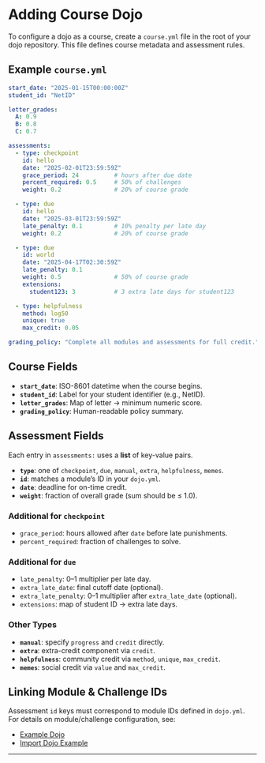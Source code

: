 # Adding Course Dojo

To configure a dojo as a course, create a `course.yml` file in the root of your dojo repository. This file defines course metadata and assessment rules.

## Example `course.yml`

```yaml
start_date: "2025-01-15T00:00:00Z"
student_id: "NetID"

letter_grades:
  A: 0.9
  B: 0.8
  C: 0.7

assessments:
  - type: checkpoint
    id: hello
    date: "2025-02-01T23:59:59Z"
    grace_period: 24          # hours after due date
    percent_required: 0.5     # 50% of challenges
    weight: 0.2               # 20% of course grade

  - type: due
    id: hello
    date: "2025-03-01T23:59:59Z"
    late_penalty: 0.1         # 10% penalty per late day
    weight: 0.2               # 20% of course grade

  - type: due
    id: world
    date: "2025-04-17T02:30:59Z"
    late_penalty: 0.1
    weight: 0.5               # 50% of course grade
    extensions:
      student123: 3           # 3 extra late days for student123

  - type: helpfulness
    method: log50
    unique: true
    max_credit: 0.05

grading_policy: "Complete all modules and assessments for full credit."
```

## Course Fields

- **`start_date`**: ISO-8601 datetime when the course begins.
- **`student_id`**: Label for your student identifier (e.g., NetID).
- **`letter_grades`**: Map of letter → minimum numeric score.
- **`grading_policy`**: Human-readable policy summary.

## Assessment Fields

Each entry in `assessments:` uses a **list** of key-value pairs.

- **`type`**: one of `checkpoint`, `due`, `manual`, `extra`, `helpfulness`, `memes`.
- **`id`**: matches a module’s ID in your `dojo.yml`.
- **`date`**: deadline for on-time credit.
- **`weight`**: fraction of overall grade (sum should be ≤ 1.0).

### Additional for `checkpoint`
- `grace_period`: hours allowed after `date` before late punishments.
- `percent_required`: fraction of challenges to solve.

### Additional for `due`
- `late_penalty`: 0–1 multiplier per late day.
- `extra_late_date`: final cutoff date (optional).
- `extra_late_penalty`: 0–1 multiplier after `extra_late_date` (optional).
- `extensions`: map of student ID → extra late days.

### Other Types
- **`manual`**: specify `progress` and `credit` directly.
- **`extra`**: extra-credit component via `credit`.
- **`helpfulness`**: community credit via `method`, `unique`, `max_credit`.
- **`memes`**: social credit via `value` and `max_credit`.

## Linking Module & Challenge IDs

Assessment `id` keys must correspond to module IDs defined in `dojo.yml`. For details on module/challenge configuration, see:

- [Example Dojo](https://github.com/pwncollege/example-dojo)
- [Import Dojo Example](https://github.com/pwncollege/example-import-dojo)

---
